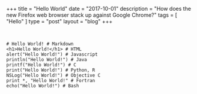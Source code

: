 +++
title = "Hello World"
date = "2017-10-01"
description = "How does the new Firefox web browser stack up against Google Chrome?"
tags = [ "Hello" ]
type = "post"
layout = "blog"
+++

<br>

````
# Hello World! # Markdown
<h1>Hello World!</h1> # HTML
alert("Hello World!") # Javascript
println("Hello World!") # Java
printf("Hello World!") # C
print("Hello World!") # Python, R
NSLog("Hello World!") # Objective C
print *, "Hello World!" # Fortran
echo("Hello World!") # Bash
````